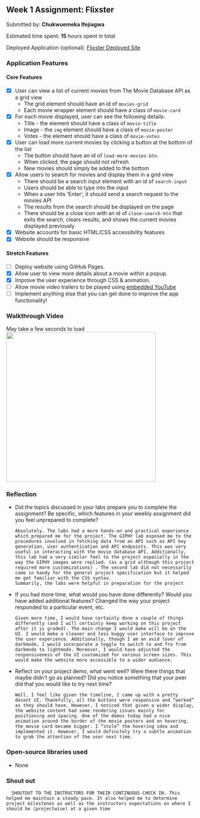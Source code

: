 ## Week 1 Assignment: Flixster

Submitted by: **Chukwuemeka Ifejiagwa**

Estimated time spent: **15** hours spent in total

Deployed Application (optional): [Flixster Deployed Site](ADD_LINK_HERE)

### Application Features

#### Core Features

- [x] User can view a list of current movies from The Movie Database API as a grid view
  - The grid element should have an id of `movies-grid`
  - Each movie wrapper element should have a class of `movie-card`
- [x] For each movie displayed, user can see the following details:
  - Title - the element should have a class of `movie-title`
  - Image - the `img` element should have a class of `movie-poster`
  - Votes - the element should have a class of `movie-votes`
- [x] User can load more current movies by clicking a button at the bottom of the list
  - The button should have an id of `load-more-movies-btn`.
  - When clicked, the page should not refresh.
  - New movies should simply be added to the bottom
- [x] Allow users to search for movies and display them in a grid view
  - There should be a search input element with an id of `search-input`
  - Users should be able to type into the input
  - When a user hits 'Enter', it should send a search request to the movies API
  - The results from the search should be displayed on the page
  - There should be a close icon with an id of `close-search-btn` that exits the search, clears results, and shows the current movies displayed previously
- [x] Website accounts for basic HTML/CSS accessibility features
- [x] Website should be responsive

#### Stretch Features

- [ ] Deploy website using GitHub Pages.
- [x] Allow user to view more details about a movie within a popup.
- [x] Improve the user experience through CSS & animation.
- [ ] Allow movie video trailers to be played using [embedded YouTube](https://support.google.com/youtube/answer/171780?hl=en)
- [ ] Implement anything else that you can get done to improve the app functionality!

### Walkthrough Video
May take a few seconds to load
<img style="width:auto; height: 400px;" src="assets/demo.gif">

### Reflection

- Did the topics discussed in your labs prepare you to complete the assignment? Be specific, which features in your weekly assignment did you feel unprepared to complete?

      Absolutely. The labs had a more hands-on and practical experience which prepared me for the project. The GIPHY lab exposed me to the procedures involved in fetching data from an API such as API key generation, user authentication and API endpoints. This was very useful in interacting with the movie database API. Additionally, this lab had a very similar feel to the project especially in the way the GIPHY images were replied. (as a grid although this project required more customizations) . The second lab did not necessarily come in handy for the general project specification but it helped me get familiar with the CSS syntax.  
      Summarily, the labs were helpful in preparation for the project


- If you had more time, what would you have done differently? Would you have added additional features? Changed the way your project responded to a particular event, etc.
  
      Given more time, I would have certainly done a couple of things differently (and I will certainly keep working on this project after it is graded). The main change I would make will be on the UI. I would make a cleaner and less buggy user interface to improve the user experience. Additionally, though I am an avid lover of darkmode, I would incorporate a toggle to switch to and fro from darkmode to lightmode. Moreover, I would have adjusted the responsiveness of the UI customized for various screen sizes. This would make the website more accessible to a wider audience.


- Reflect on your project demo, what went well? Were there things that maybe didn't go as planned? Did you notice something that your peer did that you would like to try next time?

      Well, I feel like given the timeline, I came up with a pretty decent UI. Thankfully, all the buttons were responsive and “worked” as they should have. However, I noticed that given a wider display, the website content had some rendering issues mainly for positioning and spacing. One of the demos today had a nice animation around the border of the movie posters and on hovering, the movie card became bigger. I “stole” the hovering idea and implemented it. However, I would definitely try a subtle animation to grab the attention of the user next time.

### Open-source libraries used

- None

### Shout out

      SHOUTOUT TO THE INSTRUCTORS FOR THEIR CONTINUOUS CHECK IN. This helped me maintain a steady pace. It also helped me to determine project milestones as well as the instructors expectations on where I should be (projectwise) at a given time

